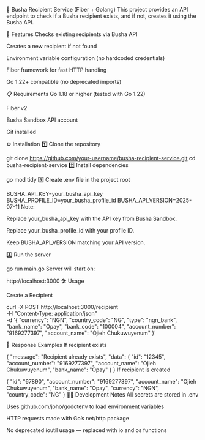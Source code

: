 📌 Busha Recipient Service (Fiber + Golang)
This project provides an API endpoint to check if a Busha recipient exists, and if not, creates it using the Busha API.

🚀 Features
Checks existing recipients via Busha API

Creates a new recipient if not found

Environment variable configuration (no hardcoded credentials)

Fiber framework for fast HTTP handling

Go 1.22+ compatible (no deprecated imports)





📋 Requirements
Go 1.18 or higher (tested with Go 1.22)

Fiber v2

Busha Sandbox API account

Git installed

⚙️ Installation
1️⃣ Clone the repository


git clone https://github.com/your-username/busha-recipient-service.git
cd busha-recipient-service
2️⃣ Install dependencies


go mod tidy
3️⃣ Create .env file in the project root


BUSHA_API_KEY=your_busha_api_key
BUSHA_PROFILE_ID=your_busha_profile_id
BUSHA_API_VERSION=2025-07-11
Note:

Replace your_busha_api_key with the API key from Busha Sandbox.

Replace your_busha_profile_id with your profile ID.

Keep BUSHA_API_VERSION matching your API version.

4️⃣ Run the server


go run main.go
Server will start on:


http://localhost:3000
🛠 Usage

Create a Recipient

curl -X POST http://localhost:3000/recipient \
  -H "Content-Type: application/json" \
  -d '{
    "currency": "NGN",
    "country_code": "NG",
    "type": "ngn_bank",
    "bank_name": "Opay",
    "bank_code": "100004",
    "account_number": "9169277397",
    "account_name": "Ojieh Chukuwuyenum"
  }'


  
📜 Response Examples
If recipient exists


{
  "message": "Recipient already exists",
  "data": {
    "id": "12345",
    "account_number": "9169277397",
    "account_name": "Ojieh Chukuwuyenum",
    "bank_name": "Opay"
  }
}
If recipient is created


{
  "id": "67890",
  "account_number": "9169277397",
  "account_name": "Ojieh Chukuwuyenum",
  "bank_name": "Opay",
  "currency": "NGN",
  "country_code": "NG"
}
🧑‍💻 Development Notes
All secrets are stored in .env

Uses github.com/joho/godotenv to load environment variables

HTTP requests made with Go’s net/http package

No deprecated ioutil usage — replaced with io and os functions

